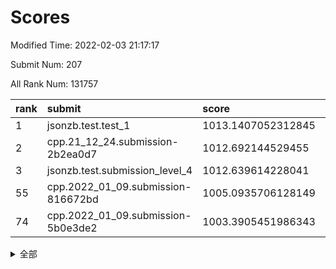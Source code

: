 # Scores

Modified Time: 2022-02-03 21:17:17

Submit Num: 207

All Rank Num: 131757

| rank |               submit               |       score        |       sigma        | pk_num |
| :--- | :--------------------------------- | :----------------- | :----------------- | :----- |
| 1    | jsonzb.test.test_1                 | 1013.1407052312845 | 0.8377097319845516 | 2542   |
| 2    | cpp.21_12_24.submission-2b2ea0d7   | 1012.692144529455  | 0.8400587362854063 | 2546   |
| 3    | jsonzb.test.submission_level_4     | 1012.639614228041  | 0.7833973825775175 | 2548   |
| 55   | cpp.2022_01_09.submission-816672bd | 1005.0935706128149 | 0.7184819614535735 | 2542   |
| 74   | cpp.2022_01_09.submission-5b0e3de2 | 1003.3905451986343 | 0.702203188105619  | 2551   |


<details>
<summary>全部</summary>

| rank |                 submit                 |       score        |       sigma        | pk_num |
| :--- | :------------------------------------- | :----------------- | :----------------- | :----- |
| 1    | jsonzb.test.test_1                     | 1013.1407052312845 | 0.8377097319845516 | 2542   |
| 2    | cpp.21_12_24.submission-2b2ea0d7       | 1012.692144529455  | 0.8400587362854063 | 2546   |
| 3    | jsonzb.test.submission_level_4         | 1012.639614228041  | 0.7833973825775175 | 2548   |
| 4    | gobigger.level_3.submission_level_3_18 | 1012.376976573647  | 0.7986619350477474 | 2551   |
| 5    | gobigger.level_3.submission_level_3_26 | 1011.518809863462  | 0.7968412364982598 | 2546   |
| 6    | gobigger.level_3.submission_level_3_38 | 1011.4208912276433 | 0.7430095969160002 | 2547   |
| 7    | gobigger.level_3.submission_level_3_14 | 1011.3833881764577 | 0.7830605537544203 | 2546   |
| 8    | gobigger.level_3.submission_level_3_15 | 1011.179040753724  | 0.7622563938815222 | 2547   |
| 9    | gobigger.level_3.submission_level_3_9  | 1011.0836996526428 | 0.7744880642025164 | 2546   |
| 10   | gobigger.level_3.submission_level_3_13 | 1011.0748950175556 | 0.771098909311591  | 2539   |
| 11   | gobigger.level_3.submission_level_3_16 | 1011.0737748720351 | 0.7778229523605642 | 2551   |
| 12   | gobigger.level_3.submission_level_3_49 | 1011.0610043851533 | 0.8017494084347975 | 2542   |
| 13   | gobigger.level_3.submission_level_3_35 | 1011.0487412901268 | 0.7771350995561586 | 2553   |
| 14   | gobigger.level_3.submission_level_3_25 | 1011.042567453292  | 0.7751691761423982 | 2543   |
| 15   | gobigger.level_3.submission_level_3_34 | 1010.9588546837505 | 0.7797280822509521 | 2552   |
| 16   | gobigger.level_3.submission_level_3_20 | 1010.8917234602385 | 0.7723690952472396 | 2543   |
| 17   | gobigger.level_3.submission_level_3_48 | 1010.8163065179386 | 0.7806329091194772 | 2545   |
| 18   | gobigger.level_3.submission_level_3_6  | 1010.6627955119822 | 0.7635686511606087 | 2545   |
| 19   | gobigger.level_3.submission_level_3_32 | 1010.6125983891885 | 0.7581522022769595 | 2545   |
| 20   | gobigger.level_3.submission_level_3_4  | 1010.6068685870636 | 0.7708907998344081 | 2548   |
| 21   | gobigger.level_3.submission_level_3_3  | 1010.4779879459248 | 0.78839012240476   | 2553   |
| 22   | gobigger.level_3.submission_level_3_21 | 1010.4281975003108 | 0.7658149329277119 | 2544   |
| 23   | gobigger.level_3.submission_level_3_46 | 1010.3863330706284 | 0.7525931855876818 | 2544   |
| 24   | gobigger.level_3.submission_level_3_31 | 1010.3758346356135 | 0.7580593726026158 | 2541   |
| 25   | gobigger.level_3.submission_level_3_28 | 1010.2413795533541 | 0.7384993706534754 | 2543   |
| 26   | gobigger.level_3.submission_level_3_0  | 1010.2215904892353 | 0.7757951909631895 | 2547   |
| 27   | gobigger.level_3.submission_level_3_40 | 1010.1055013379184 | 0.777795039545491  | 2542   |
| 28   | gobigger.level_3.submission_level_3_30 | 1010.089965719338  | 0.7517851391745821 | 2541   |
| 29   | gobigger.level_3.submission_level_3_37 | 1010.0611786718215 | 0.7525126327432073 | 2549   |
| 30   | gobigger.level_3.submission_level_3_41 | 1010.0533173921226 | 0.7578686364197723 | 2539   |
| 31   | gobigger.level_3.submission_level_3_44 | 1009.9831330809421 | 0.7398569530304124 | 2545   |
| 32   | gobigger.level_3.submission_level_3_33 | 1009.9568253911767 | 0.7742209135941125 | 2549   |
| 33   | gobigger.level_3.submission_level_3_19 | 1009.9343380600267 | 0.759239137490762  | 2548   |
| 34   | gobigger.level_3.submission_level_3_36 | 1009.8661149057002 | 0.7629367722665479 | 2543   |
| 35   | gobigger.level_3.submission_level_3_24 | 1009.8382236804223 | 0.7800554445618959 | 2541   |
| 36   | gobigger.level_3.submission_level_3_22 | 1009.7983544535136 | 0.7609861106832002 | 2549   |
| 37   | gobigger.level_3.submission_level_3_29 | 1009.6253962382311 | 0.7416253167650516 | 2541   |
| 38   | gobigger.level_3.submission_level_3_2  | 1009.5332450604897 | 0.7403972308423796 | 2547   |
| 39   | gobigger.level_3.submission_level_3_10 | 1009.5208801961267 | 0.7536728030246663 | 2547   |
| 40   | gobigger.level_3.submission_level_3_17 | 1009.4738401238    | 0.7683936872018325 | 2549   |
| 41   | gobigger.level_3.submission_level_3_7  | 1009.354432042306  | 0.7708196067406531 | 2548   |
| 42   | gobigger.level_3.submission_level_3_43 | 1009.2401653395074 | 0.7533086019097033 | 2544   |
| 43   | gobigger.level_3.submission_level_3_42 | 1009.2086493841858 | 0.7439536313578763 | 2546   |
| 44   | gobigger.level_3.submission_level_3_5  | 1009.2082138335466 | 0.7548461100282501 | 2554   |
| 45   | gobigger.level_3.submission_level_3_27 | 1009.1499735322838 | 0.7552631044744278 | 2547   |
| 46   | gobigger.level_3.submission_level_3_8  | 1008.997732445725  | 0.7531367435917795 | 2545   |
| 47   | gobigger.level_3.submission_level_3_1  | 1008.9636836159802 | 0.73890408202919   | 2544   |
| 48   | gobigger.level_3.submission_level_3_12 | 1008.9572038246629 | 0.7634421214547259 | 2548   |
| 49   | gobigger.level_3.submission_level_3_23 | 1008.9380282301723 | 0.7437867449050398 | 2552   |
| 50   | gobigger.level_3.submission_level_3_39 | 1008.9288015333069 | 0.7628932748417478 | 2548   |
| 51   | gobigger.level_3.submission_level_3_47 | 1008.9167627593689 | 0.7572789206597971 | 2543   |
| 52   | gobigger.level_3.submission_level_3_11 | 1008.8129139278602 | 0.7709370682279431 | 2546   |
| 53   | gobigger.level_3.submission_level_3_45 | 1007.6977232229574 | 0.7250833401491066 | 2547   |
| 54   | gobigger.level_1.submission_level_1_32 | 1005.8263473376561 | 0.7296559313386825 | 2546   |
| 55   | cpp.2022_01_09.submission-816672bd     | 1005.0935706128149 | 0.7184819614535735 | 2542   |
| 56   | gobigger.level_1.submission_level_1_18 | 1004.5700157050145 | 0.7210959622659459 | 2545   |
| 57   | gobigger.level_1.submission_level_1_23 | 1004.3770272156845 | 0.7293836257635726 | 2542   |
| 58   | gobigger.level_1.submission_level_1_6  | 1004.2435229385505 | 0.7257921268033466 | 2544   |
| 59   | gobigger.level_1.submission_level_1_21 | 1004.1887557667333 | 0.7262163229956752 | 2537   |
| 60   | gobigger.level_1.submission_level_1_10 | 1004.0593009019435 | 0.7205368527463072 | 2545   |
| 61   | gobigger.level_1.submission_level_1_33 | 1003.9963189799885 | 0.7126074390595563 | 2541   |
| 62   | gobigger.level_1.submission_level_1_26 | 1003.9166259511672 | 0.7231358324950137 | 2545   |
| 63   | gobigger.level_1.submission_level_1_48 | 1003.9148361007625 | 0.7194079117979948 | 2545   |
| 64   | gobigger.level_1.submission_level_1_5  | 1003.8921592859838 | 0.7226425361375796 | 2549   |
| 65   | gobigger.level_1.submission_level_1_35 | 1003.6882267497456 | 0.7246995698622573 | 2548   |
| 66   | gobigger.level_1.submission_level_1_4  | 1003.6664974641392 | 0.71675164553249   | 2545   |
| 67   | gobigger.level_1.submission_level_1_7  | 1003.5454927892396 | 0.7147911654978178 | 2545   |
| 68   | gobigger.level_1.submission_level_1_20 | 1003.5266510843446 | 0.7293642369525499 | 2545   |
| 69   | gobigger.level_1.submission_level_1_41 | 1003.4586037207065 | 0.719280197535113  | 2540   |
| 70   | gobigger.level_1.submission_level_1_16 | 1003.4575195884595 | 0.7151383489143419 | 2545   |
| 71   | gobigger.level_1.submission_level_1_8  | 1003.4570650695129 | 0.7273599022440949 | 2550   |
| 72   | gobigger.level_1.submission_level_1_45 | 1003.4275729553044 | 0.719140580695798  | 2546   |
| 73   | gobigger.level_1.submission_level_1_29 | 1003.4050087758449 | 0.7179414105180701 | 2545   |
| 74   | cpp.2022_01_09.submission-5b0e3de2     | 1003.3905451986343 | 0.702203188105619  | 2551   |
| 75   | gobigger.level_1.submission_level_1_12 | 1003.3501316767613 | 0.72300218137249   | 2546   |
| 76   | gobigger.level_1.submission_level_1_43 | 1003.3395205232149 | 0.7166576111599777 | 2546   |
| 77   | gobigger.level_1.submission_level_1_31 | 1003.3274049941422 | 0.715202988147424  | 2549   |
| 78   | gobigger.level_1.submission_level_1_11 | 1003.3137255079237 | 0.7090380336002274 | 2542   |
| 79   | gobigger.level_1.submission_level_1_42 | 1003.2802736672335 | 0.7228937804231987 | 2545   |
| 80   | gobigger.level_1.submission_level_1_24 | 1003.2381744609751 | 0.716308225109791  | 2543   |
| 81   | gobigger.level_1.submission_level_1_13 | 1003.2333255718368 | 0.7149546165245423 | 2546   |
| 82   | gobigger.level_1.submission_level_1_49 | 1003.2253722387894 | 0.7397069461163776 | 2549   |
| 83   | gobigger.level_1.submission_level_1_37 | 1003.2246046447588 | 0.7171691653545239 | 2547   |
| 84   | gobigger.level_1.submission_level_1_15 | 1003.1403754471484 | 0.728476542833061  | 2544   |
| 85   | gobigger.level_1.submission_level_1_14 | 1003.1384551438198 | 0.7195162078471788 | 2546   |
| 86   | gobigger.level_1.submission_level_1_28 | 1003.0875239591852 | 0.7089811542455782 | 2549   |
| 87   | gobigger.level_1.submission_level_1_38 | 1003.0393284781159 | 0.716354591536597  | 2545   |
| 88   | gobigger.level_1.submission_level_1_19 | 1002.9976850500999 | 0.7077882124775906 | 2547   |
| 89   | gobigger.level_1.submission_level_1_30 | 1002.9712204409328 | 0.7189327358543036 | 2547   |
| 90   | gobigger.level_1.submission_level_1_39 | 1002.9494139563587 | 0.7179269423728541 | 2543   |
| 91   | gobigger.level_1.submission_level_1_25 | 1002.8352831423731 | 0.7096246614335551 | 2547   |
| 92   | gobigger.level_1.submission_level_1_22 | 1002.8168653308708 | 0.7357723441320799 | 2541   |
| 93   | gobigger.level_1.submission_level_1_27 | 1002.8167587012604 | 0.7258629286127029 | 2546   |
| 94   | gobigger.level_1.submission_level_1_36 | 1002.7837388768107 | 0.7147725009483451 | 2549   |
| 95   | gobigger.level_1.submission_level_1_2  | 1002.7780977229239 | 0.7193674824726395 | 2548   |
| 96   | gobigger.level_1.submission_level_1_17 | 1002.7111072856032 | 0.7220770872843465 | 2541   |
| 97   | gobigger.level_1.submission_level_1_9  | 1002.6833503706621 | 0.7099726185392582 | 2545   |
| 98   | gobigger.level_1.submission_level_1_40 | 1002.6783648077417 | 0.7246875465426658 | 2546   |
| 99   | gobigger.level_1.submission_level_1_47 | 1002.6721915092797 | 0.7230835551629102 | 2542   |
| 100  | gobigger.level_1.submission_level_1_1  | 1002.5400075235061 | 0.7090327151839522 | 2547   |
| 101  | gobigger.level_1.submission_level_1_34 | 1002.4679296833688 | 0.7156652180920587 | 2547   |
| 102  | gobigger.level_1.submission_level_1_44 | 1002.4087307972338 | 0.7200046826175814 | 2548   |
| 103  | gobigger.level_1.submission_level_1_46 | 1002.3058053416192 | 0.7253973103435054 | 2543   |
| 104  | gobigger.level_1.submission_level_1_3  | 1002.2076116717569 | 0.710014397890245  | 2541   |
| 105  | gobigger.level_1.submission_level_1_0  | 1001.6675695086374 | 0.7075607659733405 | 2545   |
| 106  | gobigger.random.submission_random_7    | 997.401784805556   | 0.713442657836327  | 2542   |
| 107  | gobigger.random.submission_random_1    | 997.0342490930994  | 0.7033632254341134 | 2546   |
| 108  | gobigger.random.submission_random_24   | 996.9522170822137  | 0.7165569386604882 | 2543   |
| 109  | gobigger.random.submission_random_12   | 996.8076541503049  | 0.6973447875533119 | 2543   |
| 110  | gobigger.random.submission_random_41   | 996.7862750617188  | 0.707656092138336  | 2548   |
| 111  | gobigger.random.submission_random_6    | 996.6618750345602  | 0.7235743025404604 | 2545   |
| 112  | gobigger.random.submission_random_36   | 996.6428085399103  | 0.7085007522532739 | 2547   |
| 113  | gobigger.random.submission_random_37   | 996.5636201275574  | 0.7121911712479025 | 2548   |
| 114  | gobigger.random.submission_random_25   | 996.5527897209721  | 0.7071012652657035 | 2549   |
| 115  | gobigger.random.submission_random_10   | 996.3728630983708  | 0.7020047948565005 | 2548   |
| 116  | gobigger.random.submission_random_5    | 996.2936789216724  | 0.7037203871623178 | 2546   |
| 117  | gobigger.random.submission_random_35   | 996.2794000856176  | 0.7119799440488159 | 2550   |
| 118  | gobigger.random.submission_random_2    | 996.2750447089084  | 0.7098454822379413 | 2543   |
| 119  | gobigger.random.submission_random_30   | 996.2681392976785  | 0.7080350808063484 | 2544   |
| 120  | gobigger.random.submission_random_47   | 996.221495398262   | 0.720777840548665  | 2547   |
| 121  | gobigger.random.submission_random_18   | 996.1933264619823  | 0.7050934356736639 | 2542   |
| 122  | gobigger.random.submission_random_27   | 996.1387949092403  | 0.7056398257411071 | 2542   |
| 123  | gobigger.random.submission_random_16   | 996.1104902689813  | 0.7043140156652028 | 2548   |
| 124  | gobigger.random.submission_random_14   | 996.0206678466963  | 0.7029599505188592 | 2544   |
| 125  | gobigger.random.submission_random_22   | 995.9649548897979  | 0.7145231719577306 | 2547   |
| 126  | gobigger.random.submission_random_32   | 995.8345862065793  | 0.7132527454614084 | 2545   |
| 127  | gobigger.random.submission_random_31   | 995.8032048655375  | 0.7081561800713698 | 2550   |
| 128  | gobigger.random.submission_random_34   | 995.785985053752   | 0.7092253348594905 | 2552   |
| 129  | gobigger.random.submission_random_38   | 995.7615202960624  | 0.702283450506961  | 2539   |
| 130  | gobigger.random.submission_random_28   | 995.7193744308307  | 0.7222114549296754 | 2546   |
| 131  | gobigger.random.submission_random_33   | 995.7077658558366  | 0.704846163590375  | 2554   |
| 132  | gobigger.random.submission_random_3    | 995.6398568620963  | 0.7055211295002055 | 2546   |
| 133  | gobigger.random.submission_random_39   | 995.6169622988042  | 0.7351185201887153 | 2543   |
| 134  | gobigger.random.submission_random_0    | 995.5142780215846  | 0.7233630665362056 | 2544   |
| 135  | gobigger.random.submission_random_20   | 995.4355120400289  | 0.7069209274321583 | 2552   |
| 136  | gobigger.random.submission_random_19   | 995.434565502305   | 0.7018462947692482 | 2542   |
| 137  | gobigger.random.submission_random_42   | 995.4293166892254  | 0.7196401902070354 | 2548   |
| 138  | gobigger.random.submission_random_8    | 995.3731776956586  | 0.7083462479929559 | 2547   |
| 139  | gobigger.random.submission_random_17   | 995.3711972684375  | 0.7007697683949875 | 2545   |
| 140  | gobigger.random.submission_random_48   | 995.3512818255623  | 0.7061055803330222 | 2544   |
| 141  | gobigger.random.submission_random_29   | 995.3341103441843  | 0.7051632283716283 | 2548   |
| 142  | gobigger.random.submission_random_44   | 995.3163950529332  | 0.7065862662667919 | 2550   |
| 143  | gobigger.random.submission_random_40   | 995.306469607807   | 0.7167098137292367 | 2549   |
| 144  | gobigger.random.submission_random_13   | 995.2214801820037  | 0.7082338823351609 | 2545   |
| 145  | gobigger.random.submission_random_43   | 995.1743467843344  | 0.7063225798570002 | 2553   |
| 146  | gobigger.random.submission_random_15   | 995.1573927975943  | 0.7110944490656869 | 2542   |
| 147  | gobigger.random.submission_random_49   | 995.1133892565995  | 0.7114913333321471 | 2544   |
| 148  | gobigger.random.submission_random_11   | 995.1027024364469  | 0.7276616846623883 | 2547   |
| 149  | gobigger.random.submission_random_45   | 995.0820388025251  | 0.7139904155594424 | 2547   |
| 150  | gobigger.random.submission_random_26   | 994.9229345216106  | 0.7042145688153181 | 2546   |
| 151  | gobigger.random.submission_random_4    | 994.8650310442418  | 0.722114142327559  | 2546   |
| 152  | gobigger.random.submission_random_9    | 994.7650531184958  | 0.6974869433460801 | 2548   |
| 153  | gobigger.random.submission_random_23   | 994.7453021120222  | 0.7203786779339248 | 2550   |
| 154  | gobigger.random.submission_random_21   | 994.7419618311862  | 0.7306789528231362 | 2538   |
| 155  | gobigger.random.submission_random_46   | 994.7262132617819  | 0.7263312290040831 | 2546   |
| 156  | gobigger.level_2.submission_level_2_16 | 993.3975114267657  | 0.7299886766806019 | 2548   |
| 157  | gobigger.level_2.submission_level_2_20 | 993.3480669355313  | 0.7264939967418236 | 2546   |
| 158  | gobigger.level_2.submission_level_2_30 | 993.1325787407175  | 0.730405294248994  | 2545   |
| 159  | gobigger.level_2.submission_level_2_17 | 993.1055923195357  | 0.734451051787779  | 2548   |
| 160  | gobigger.level_2.submission_level_2_7  | 992.9406871362534  | 0.737929636687828  | 2548   |
| 161  | gobigger.level_2.submission_level_2_9  | 992.9098928830488  | 0.7248077466353018 | 2548   |
| 162  | gobigger.level_2.submission_level_2_1  | 992.8528292499877  | 0.7466505442981175 | 2548   |
| 163  | gobigger.level_2.submission_level_2_3  | 992.768087680229   | 0.726887548252469  | 2543   |
| 164  | gobigger.level_2.submission_level_2_28 | 992.5809632174839  | 0.728028706575623  | 2548   |
| 165  | gobigger.level_2.submission_level_2_33 | 992.5736827894101  | 0.771413819281292  | 2547   |
| 166  | gobigger.level_2.submission_level_2_47 | 992.5512044974517  | 0.7468845071333415 | 2549   |
| 167  | gobigger.level_2.submission_level_2_29 | 992.4957313957052  | 0.7205334019519154 | 2548   |
| 168  | gobigger.level_2.submission_level_2_13 | 992.4893937183876  | 0.7445757295581555 | 2548   |
| 169  | gobigger.level_2.submission_level_2_6  | 992.4883718043452  | 0.7402024249055068 | 2544   |
| 170  | gobigger.level_2.submission_level_2_46 | 992.4867480814985  | 0.7448597299737871 | 2549   |
| 171  | gobigger.level_2.submission_level_2_40 | 992.4412153267076  | 0.7422925971159218 | 2551   |
| 172  | gobigger.level_2.submission_level_2_34 | 992.4341532117571  | 0.7368009812286523 | 2551   |
| 173  | gobigger.level_2.submission_level_2_42 | 992.3552008875922  | 0.7393320541541433 | 2549   |
| 174  | gobigger.level_2.submission_level_2_24 | 992.3497102734673  | 0.7398555567639086 | 2539   |
| 175  | gobigger.level_2.submission_level_2_36 | 992.3283077736783  | 0.7318139113001846 | 2546   |
| 176  | gobigger.level_2.submission_level_2_14 | 992.2945018149239  | 0.7639224621372439 | 2544   |
| 177  | gobigger.level_2.submission_level_2_27 | 992.275139777163   | 0.7432614702467344 | 2549   |
| 178  | gobigger.level_2.submission_level_2_11 | 992.2646964559889  | 0.7385918791038302 | 2545   |
| 179  | gobigger.level_2.submission_level_2_31 | 992.2240244534488  | 0.7462595238520568 | 2547   |
| 180  | gobigger.level_2.submission_level_2_41 | 992.2224358325117  | 0.7252811670134469 | 2553   |
| 181  | gobigger.level_2.submission_level_2_15 | 992.1667826099705  | 0.754487095644065  | 2540   |
| 182  | gobigger.level_2.submission_level_2_0  | 992.084745394825   | 0.7353845157990346 | 2547   |
| 183  | gobigger.level_2.submission_level_2_19 | 992.055640058568   | 0.7453314218030295 | 2548   |
| 184  | gobigger.level_2.submission_level_2_2  | 992.0195469832543  | 0.7527995624359616 | 2546   |
| 185  | gobigger.level_2.submission_level_2_25 | 991.988621312498   | 0.7316872968024439 | 2547   |
| 186  | gobigger.level_2.submission_level_2_4  | 991.7485673076043  | 0.7387496693238436 | 2552   |
| 187  | gobigger.level_2.submission_level_2_10 | 991.7203261842957  | 0.7441231732720208 | 2544   |
| 188  | gobigger.level_2.submission_level_2_49 | 991.7197452039192  | 0.7418966447404394 | 2546   |
| 189  | gobigger.level_2.submission_level_2_48 | 991.7048837849825  | 0.7500219340188121 | 2546   |
| 190  | gobigger.level_2.submission_level_2_8  | 991.6959518793499  | 0.7469926598932093 | 2543   |
| 191  | gobigger.level_2.submission_level_2_39 | 991.5027469857492  | 0.7444669571115813 | 2541   |
| 192  | gobigger.level_2.submission_level_2_12 | 991.4763582460414  | 0.7650154992539226 | 2547   |
| 193  | gobigger.level_2.submission_level_2_18 | 991.4726592646255  | 0.7650968315914445 | 2543   |
| 194  | gobigger.level_2.submission_level_2_44 | 991.4699460414729  | 0.7756435706250827 | 2544   |
| 195  | gobigger.level_2.submission_level_2_22 | 991.4173139764288  | 0.7597382753810683 | 2544   |
| 196  | gobigger.level_2.submission_level_2_35 | 991.4105414071228  | 0.734771719015052  | 2551   |
| 197  | gobigger.level_2.submission_level_2_5  | 991.350213869368   | 0.7330450720100822 | 2549   |
| 198  | gobigger.level_2.submission_level_2_43 | 991.3060671999344  | 0.7441760984462052 | 2547   |
| 199  | gobigger.level_2.submission_level_2_38 | 991.247207285056   | 0.7529142339708472 | 2549   |
| 200  | gobigger.level_2.submission_level_2_37 | 991.2262975941177  | 0.7580145202026533 | 2546   |
| 201  | gobigger.level_2.submission_level_2_45 | 991.1875280051703  | 0.757791028642576  | 2550   |
| 202  | gobigger.level_2.submission_level_2_21 | 990.8896137862225  | 0.7375633374425199 | 2548   |
| 203  | gobigger.level_2.submission_level_2_26 | 990.7505698726718  | 0.7882930078682533 | 2548   |
| 204  | gobigger.level_2.submission_level_2_23 | 990.522502973975   | 0.7707647994594397 | 2544   |
| 205  | gobigger.level_2.submission_level_2_32 | 990.2971915182079  | 0.751266121630641  | 2545   |
| 206  | gobigger.none.submission_none_0        | 977.0485677765673  | 1.423163511908838  | 2550   |
| 207  | gobigger.none.submission_none_1        | 975.1601442295137  | 1.5512894557844363 | 2547   |

</details>